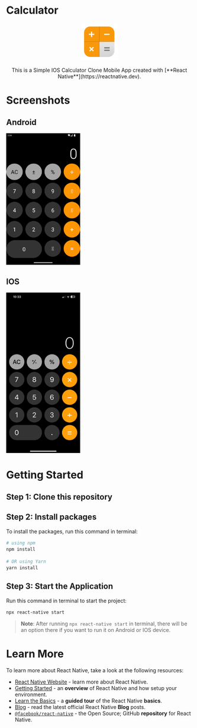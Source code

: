 <span align="center"><h1>Calculator</h1></span>
<p align="center"><img src="./src/assets/images/Calculator-Icon.png" width="100px" /></p>

<p align="center">This is a Simple IOS Calculator Clone Mobile App created with [**React Native**](https://reactnative.dev). </p>

# Screenshots

## Android
<img src="./src/assets//images//Calculator-Android.png" width="200px" />

## IOS
<img src="./src/assets//images//Calculator-IOS.png" width="200px" />

# Getting Started

## Step 1: Clone this repository

## Step 2: Install packages

To install the packages, run this command in terminal:

```bash
# using npm
npm install

# OR using Yarn
yarn install
```

## Step 3: Start the Application
Run this command in terminal to start the project:
```bash
npx react-native start
```

>**Note**: After running `npx react-native start` in terminal, there will be an option there if you want to run it on Android or IOS device.

# Learn More

To learn more about React Native, take a look at the following resources:

- [React Native Website](https://reactnative.dev) - learn more about React Native.
- [Getting Started](https://reactnative.dev/docs/environment-setup) - an **overview** of React Native and how setup your environment.
- [Learn the Basics](https://reactnative.dev/docs/getting-started) - a **guided tour** of the React Native **basics**.
- [Blog](https://reactnative.dev/blog) - read the latest official React Native **Blog** posts.
- [`@facebook/react-native`](https://github.com/facebook/react-native) - the Open Source; GitHub **repository** for React Native.
